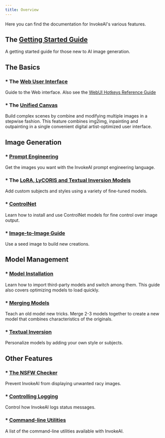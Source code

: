 ```yaml
---
title: Overview
---
```


Here you can find the documentation for InvokeAI's various features.

## The [Getting Started Guide](../help/gettingStartedWithAI) 
A getting started guide for those new to AI image generation. 

## The Basics
### * The [Web User Interface](WEB.md)
Guide to the Web interface. Also see the [WebUI Hotkeys Reference Guide](WEBUIHOTKEYS.md)

### * The [Unified Canvas](UNIFIED_CANVAS.md)
Build complex scenes by combine and modifying multiple images in a stepwise
fashion. This feature combines img2img, inpainting and outpainting in
a single convenient digital artist-optimized user interface.

## Image Generation
### * [Prompt Engineering](PROMPTS.md)
Get the images you want with the InvokeAI  prompt engineering language.

### * The [LoRA, LyCORIS and Textual Inversion Models](CONCEPTS.md)
Add custom subjects and styles using a variety of fine-tuned models.

### * [ControlNet](CONTROLNET.md)
Learn how to install and use ControlNet models for fine control over
image output.

### * [Image-to-Image Guide](IMG2IMG.md)
Use a seed image to build new creations.

## Model Management

### * [Model Installation](../installation/050_INSTALLING_MODELS.md)
Learn how to import third-party models and switch among them. This
guide also covers optimizing models to load quickly.

### * [Merging Models](MODEL_MERGING.md)
Teach an old model new tricks. Merge 2-3 models together to create a
new model that combines characteristics of the originals.

### * [Textual Inversion](TRAINING.md)
Personalize models by adding your own style or subjects.

## Other Features

### * [The NSFW Checker](WATERMARK+NSFW.md)
Prevent InvokeAI from displaying unwanted racy images.

### * [Controlling Logging](LOGGING.md)
Control how InvokeAI logs status messages.

### * [Command-line Utilities](UTILITIES.md)
A list of the command-line utilities available with InvokeAI.

<!-- OUT OF DATE
### * [Miscellaneous](OTHER.md)
Run InvokeAI on Google Colab, generate images with repeating patterns,
batch process a file of prompts, increase the "creativity" of image
generation by adding initial noise, and more!
-->
